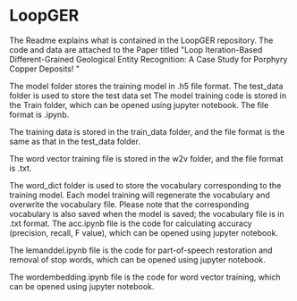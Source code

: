 # LoopGER
The Readme explains what is contained in the LoopGER repository. The code and data are attached to the Paper titled "Loop Iteration-Based Different-Grained Geological Entity Recognition: A Case Study for Porphyry Copper Deposits!
"

The model folder stores the training model in .h5 file format.
The test_data folder is used to store the test data set
The model training code is stored in the Train folder, which can be opened using jupyter notebook. The file format is .ipynb.

The training data is stored in the train_data folder, and the file format is the same as that in the test_data folder.

The word vector training file is stored in the w2v folder, and the file format is .txt.

The word_dict folder is used to store the vocabulary corresponding to the training model. Each model training will regenerate the vocabulary and overwrite the vocabulary file. Please note that the corresponding vocabulary is also saved when the model is saved; the vocabulary file is in .txt format.
The acc.ipynb file is the code for calculating accuracy (precision, recall, F value), which can be opened using jupyter notebook.

The lemanddel.ipynb file is the code for part-of-speech restoration and removal of stop words, which can be opened using jupyter notebook.

The wordembedding.ipynb file is the code for word vector training, which can be opened using jupyter notebook.
